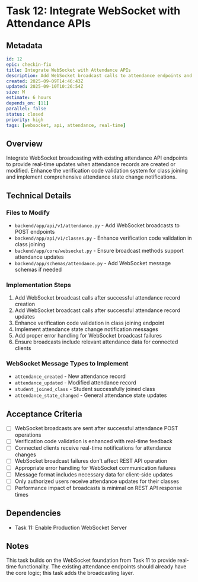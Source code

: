 # Task 12: Integrate WebSocket with Attendance APIs

## Metadata
```yaml
id: 12
epic: checkin-fix
title: Integrate WebSocket with Attendance APIs
description: Add WebSocket broadcast calls to attendance endpoints and enhance verification code validation for real-time updates
created: 2025-09-09T14:46:43Z
updated: 2025-09-10T10:26:54Z
size: M
estimate: 6 hours
depends_on: [11]
parallel: false
status: closed
priority: high
tags: [websocket, api, attendance, real-time]
```

## Overview
Integrate WebSocket broadcasting with existing attendance API endpoints to provide real-time updates when attendance records are created or modified. Enhance the verification code validation system for class joining and implement comprehensive attendance state change notifications.

## Technical Details

### Files to Modify
- `backend/app/api/v1/attendance.py` - Add WebSocket broadcasts to POST endpoints
- `backend/app/api/v1/classes.py` - Enhance verification code validation in class joining
- `backend/app/core/websocket.py` - Ensure broadcast methods support attendance updates
- `backend/app/schemas/attendance.py` - Add WebSocket message schemas if needed

### Implementation Steps
1. Add WebSocket broadcast calls after successful attendance record creation
2. Add WebSocket broadcast calls after successful attendance record updates
3. Enhance verification code validation in class joining endpoint
4. Implement attendance state change notification messages
5. Add proper error handling for WebSocket broadcast failures
6. Ensure broadcasts include relevant attendance data for connected clients

### WebSocket Message Types to Implement
- `attendance_created` - New attendance record
- `attendance_updated` - Modified attendance record
- `student_joined_class` - Student successfully joined class
- `attendance_state_changed` - General attendance state updates

## Acceptance Criteria
- [ ] WebSocket broadcasts are sent after successful attendance POST operations
- [ ] Verification code validation is enhanced with real-time feedback
- [ ] Connected clients receive real-time notifications for attendance changes
- [ ] WebSocket broadcast failures don't affect REST API operation
- [ ] Appropriate error handling for WebSocket communication failures
- [ ] Message format includes necessary data for client-side updates
- [ ] Only authorized users receive attendance updates for their classes
- [ ] Performance impact of broadcasts is minimal on REST API response times

## Dependencies
- Task 11: Enable Production WebSocket Server

## Notes
This task builds on the WebSocket foundation from Task 11 to provide real-time functionality. The existing attendance endpoints should already have the core logic; this task adds the broadcasting layer.
